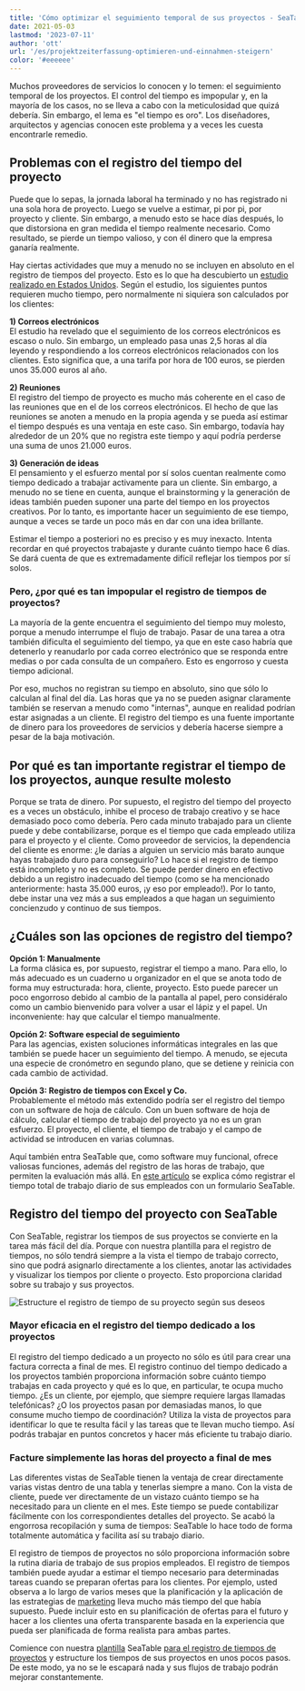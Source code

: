 ```yaml
---
title: 'Cómo optimizar el seguimiento temporal de sus proyectos - SeaTable'
date: 2021-05-03
lastmod: '2023-07-11'
author: 'ott'
url: '/es/projektzeiterfassung-optimieren-und-einnahmen-steigern'
color: '#eeeeee'
---
```


Muchos proveedores de servicios lo conocen y lo temen: el seguimiento temporal de los proyectos. El control del tiempo es impopular y, en la mayoría de los casos, no se lleva a cabo con la meticulosidad que quizá debería. Sin embargo, el lema es "el tiempo es oro". Los diseñadores, arquitectos y agencias conocen este problema y a veces les cuesta encontrarle remedio.

## Problemas con el registro del tiempo del proyecto

Puede que lo sepas, la jornada laboral ha terminado y no has registrado ni una sola hora de proyecto. Luego se vuelve a estimar, pi por pi, por proyecto y cliente. Sin embargo, a menudo esto se hace días después, lo que distorsiona en gran medida el tiempo realmente necesario. Como resultado, se pierde un tiempo valioso, y con él dinero que la empresa ganaría realmente.

Hay ciertas actividades que muy a menudo no se incluyen en absoluto en el registro de tiempos del proyecto. Esto es lo que ha descubierto un [estudio realizado en Estados Unidos](https://www.accelo.com/assets/Uploads/Time-is-Money-White-Paper-Accelo.pdf). Según el estudio, los siguientes puntos requieren mucho tiempo, pero normalmente ni siquiera son calculados por los clientes:

**1) Correos electrónicos**  
El estudio ha revelado que el seguimiento de los correos electrónicos es escaso o nulo. Sin embargo, un empleado pasa unas 2,5 horas al día leyendo y respondiendo a los correos electrónicos relacionados con los clientes. Esto significa que, a una tarifa por hora de 100 euros, se pierden unos 35.000 euros al año.

**2) Reuniones**  
El registro del tiempo de proyecto es mucho más coherente en el caso de las reuniones que en el de los correos electrónicos. El hecho de que las reuniones se anoten a menudo en la propia agenda y se pueda así estimar el tiempo después es una ventaja en este caso. Sin embargo, todavía hay alrededor de un 20% que no registra este tiempo y aquí podría perderse una suma de unos 21.000 euros.

**3) Generación de ideas**  
El pensamiento y el esfuerzo mental por sí solos cuentan realmente como tiempo dedicado a trabajar activamente para un cliente. Sin embargo, a menudo no se tiene en cuenta, aunque el brainstorming y la generación de ideas también pueden suponer una parte del tiempo en los proyectos creativos. Por lo tanto, es importante hacer un seguimiento de ese tiempo, aunque a veces se tarde un poco más en dar con una idea brillante.

Estimar el tiempo a posteriori no es preciso y es muy inexacto. Intenta recordar en qué proyectos trabajaste y durante cuánto tiempo hace 6 días. Se dará cuenta de que es extremadamente difícil reflejar los tiempos por sí solos.

### Pero, ¿por qué es tan impopular el registro de tiempos de proyectos?

La mayoría de la gente encuentra el seguimiento del tiempo muy molesto, porque a menudo interrumpe el flujo de trabajo. Pasar de una tarea a otra también dificulta el seguimiento del tiempo, ya que en este caso habría que detenerlo y reanudarlo por cada correo electrónico que se responda entre medias o por cada consulta de un compañero. Esto es engorroso y cuesta tiempo adicional.

Por eso, muchos no registran su tiempo en absoluto, sino que sólo lo calculan al final del día. Las horas que ya no se pueden asignar claramente también se reservan a menudo como "internas", aunque en realidad podrían estar asignadas a un cliente. El registro del tiempo es una fuente importante de dinero para los proveedores de servicios y debería hacerse siempre a pesar de la baja motivación.

## Por qué es tan importante registrar el tiempo de los proyectos, aunque resulte molesto

Porque se trata de dinero. Por supuesto, el registro del tiempo del proyecto es a veces un obstáculo, inhibe el proceso de trabajo creativo y se hace demasiado poco como debería. Pero cada minuto trabajado para un cliente puede y debe contabilizarse, porque es el tiempo que cada empleado utiliza para el proyecto y el cliente. Como proveedor de servicios, la dependencia del cliente es enorme: ¿le darías a alguien un servicio más barato aunque hayas trabajado duro para conseguirlo? Lo hace si el registro de tiempo está incompleto y no es completo. Se puede perder dinero en efectivo debido a un registro inadecuado del tiempo (como se ha mencionado anteriormente: hasta 35.000 euros, ¡y eso por empleado!). Por lo tanto, debe instar una vez más a sus empleados a que hagan un seguimiento concienzudo y continuo de sus tiempos.

## ¿Cuáles son las opciones de registro del tiempo?

**Opción 1: Manualmente**  
La forma clásica es, por supuesto, registrar el tiempo a mano. Para ello, lo más adecuado es un cuaderno u organizador en el que se anota todo de forma muy estructurada: hora, cliente, proyecto. Esto puede parecer un poco engorroso debido al cambio de la pantalla al papel, pero considéralo como un cambio bienvenido para volver a usar el lápiz y el papel. Un inconveniente: hay que calcular el tiempo manualmente.

**Opción 2: Software especial de seguimiento**  
Para las agencias, existen soluciones informáticas integrales en las que también se puede hacer un seguimiento del tiempo. A menudo, se ejecuta una especie de cronómetro en segundo plano, que se detiene y reinicia con cada cambio de actividad.

**Opción 3: Registro de tiempos con Excel y Co.**  
Probablemente el método más extendido podría ser el registro del tiempo con un software de hoja de cálculo. Con un buen software de hoja de cálculo, calcular el tiempo de trabajo del proyecto ya no es un gran esfuerzo. El proyecto, el cliente, el tiempo de trabajo y el campo de actividad se introducen en varias columnas.

Aquí también entra SeaTable que, como software muy funcional, ofrece valiosas funciones, además del registro de las horas de trabajo, que permiten la evaluación más allá. En [este artículo](https://seatable.io/es/stundenerfassung-mit-seatable/) se explica cómo registrar el tiempo total de trabajo diario de sus empleados con un formulario SeaTable.

## Registro del tiempo del proyecto con SeaTable

Con SeaTable, registrar los tiempos de sus proyectos se convierte en la tarea más fácil del día. Porque con nuestra plantilla para el registro de tiempos, no sólo tendrá siempre a la vista el tiempo de trabajo correcto, sino que podrá asignarlo directamente a los clientes, anotar las actividades y visualizar los tiempos por cliente o proyecto. Esto proporciona claridad sobre su trabajo y sus proyectos.

![Estructure el registro de tiempo de su proyecto según sus deseos](https://seatable.io/wp-content/uploads/2021/04/Daily-1.jpg)

### Mayor eficacia en el registro del tiempo dedicado a los proyectos

El registro del tiempo dedicado a un proyecto no sólo es útil para crear una factura correcta a final de mes. El registro continuo del tiempo dedicado a los proyectos también proporciona información sobre cuánto tiempo trabajas en cada proyecto y qué es lo que, en particular, te ocupa mucho tiempo. ¿Es un cliente, por ejemplo, que siempre requiere largas llamadas telefónicas? ¿O los proyectos pasan por demasiadas manos, lo que consume mucho tiempo de coordinación? Utiliza la vista de proyectos para identificar lo que te resulta fácil y las tareas que te llevan mucho tiempo. Así podrás trabajar en puntos concretos y hacer más eficiente tu trabajo diario.

### Facture simplemente las horas del proyecto a final de mes

Las diferentes vistas de SeaTable tienen la ventaja de crear directamente varias vistas dentro de una tabla y tenerlas siempre a mano. Con la vista de cliente, puede ver directamente de un vistazo cuánto tiempo se ha necesitado para un cliente en el mes. Este tiempo se puede contabilizar fácilmente con los correspondientes detalles del proyecto. Se acabó la engorrosa recopilación y suma de tiempos: SeaTable lo hace todo de forma totalmente automática y facilita así su trabajo diario.

El registro de tiempos de proyectos no sólo proporciona información sobre la rutina diaria de trabajo de sus propios empleados. El registro de tiempos también puede ayudar a estimar el tiempo necesario para determinadas tareas cuando se preparan ofertas para los clientes. Por ejemplo, usted observa a lo largo de varios meses que la planificación y la aplicación de las estrategias de [marketing](/es/marketing/) lleva mucho más tiempo del que había supuesto. Puede incluir esto en su planificación de ofertas para el futuro y hacer a los clientes una oferta transparente basada en la experiencia que pueda ser planificada de forma realista para ambas partes.

Comience con nuestra [plantilla](https://seatable.io/es/vorlage/ek3ry6ywsjoz-imsenb49g/) SeaTable [para el registro de tiempos de proyectos](https://seatable.io/es/vorlage/ek3ry6ywsjoz-imsenb49g/) y estructure los tiempos de sus proyectos en unos pocos pasos. De este modo, ya no se le escapará nada y sus flujos de trabajo podrán mejorar constantemente.

